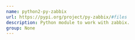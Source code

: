 ```yaml
---
name: python2-py-zabbix
url: https://pypi.org/project/py-zabbix/#files
description: Python module to work with zabbix.
group: None
---
```

